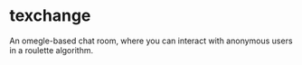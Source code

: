 # texchange
An omegle-based chat room, where you can interact with anonymous users in a roulette algorithm.
